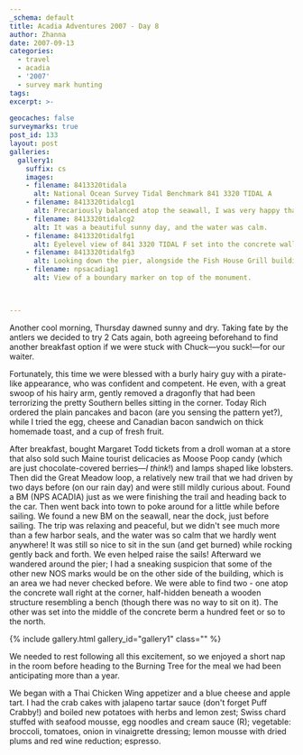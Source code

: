 ```yaml
---
_schema: default
title: Acadia Adventures 2007 - Day 8
author: Zhanna
date: 2007-09-13
categories:
  - travel
  - acadia
  - '2007'
  - survey mark hunting
tags:
excerpt: >- 
  
geocaches: false
surveymarks: true
post_id: 133
layout: post
galleries:
  gallery1:
    suffix: cs
    images:
    - filename: 8413320tidala
      alt: National Ocean Survey Tidal Benchmark 841 3320 TIDAL A
    - filename: 8413320tidalcg1
      alt: Precariously balanced atop the seawall, I was very happy that I got the famous gazebo into this shot!      
    - filename: 8413320tidalcg2
      alt: It was a beautiful sunny day, and the water was calm.      
    - filename: 8413320tidalfg1
      alt: Eyelevel view of 841 3320 TIDAL F set into the concrete wall.
    - filename: 8413320tidalfg3
      alt: Looking down the pier, alongside the Fish House Grill building.     
    - filename: npsacadiag1
      alt: View of a boundary marker on top of the monument.      

       

---
```


Another cool morning, Thursday dawned sunny and dry.  Taking fate by the antlers we decided to try 2 Cats again, both agreeing beforehand to find another breakfast option if we were stuck with Chuck—you suck!—for our waiter.  

Fortunately, this time we were blessed with a burly hairy guy with a pirate-like appearance, who was confident and competent.  He even, with a great swoop of his hairy arm, gently removed a dragonfly that had been terrorizing the pretty Southern belles sitting in the corner.  Today Rich ordered the plain pancakes and bacon (are you sensing the pattern yet?), while I tried the egg, cheese and Canadian bacon sandwich on thick homemade toast, and a cup of fresh fruit.  

After breakfast, bought Margaret Todd tickets from a droll woman at a store that also sold such Maine tourist delicacies as Moose Poop candy (which are just chocolate-covered berries—_I think_!) and lamps shaped like lobsters.  Then did the Great Meadow loop, a relatively new trail that we had driven by two days before (on our rain day) and were still mildly curious about.  Found a BM (NPS ACADIA) just as we were finishing the trail and heading back to the car.  Then went back into town to poke around for a little while before sailing.  We found a new BM on the seawall, near the dock, just before sailing.  The trip was relaxing and peaceful, but we didn't see much more than a few harbor seals, and the water was so calm that we hardly went anywhere!  It was still so nice to sit in the sun (and get burned) while rocking gently back and forth.  We even helped raise the sails!  Afterward we wandered around the pier; I had a sneaking suspicion that some of the other new NOS marks would be on the other side of the building, which is an area we had never checked before.  We were able to find two - one atop the concrete wall right at the corner, half-hidden beneath a wooden structure resembling a bench (though there was no way to sit on it).  The other was set into the middle of the concrete berm a hundred feet or so to the north.  

{% include gallery.html gallery_id="gallery1" class="" %}

We needed to rest following all this excitement, so we enjoyed a short nap in the room before heading to the Burning Tree for the meal we had been anticipating more than a year.

We began with a Thai Chicken Wing appetizer and a blue cheese and apple tart. I had the crab cakes with jalapeno tartar sauce (don't forget Puff Crabby!) and boiled new potatoes with herbs and lemon zest; Swiss chard stuffed with seafood mousse, egg noodles and cream sauce (R); vegetable: broccoli, tomatoes, onion in vinaigrette dressing; lemon mousse with dried plums and red wine reduction; espresso.